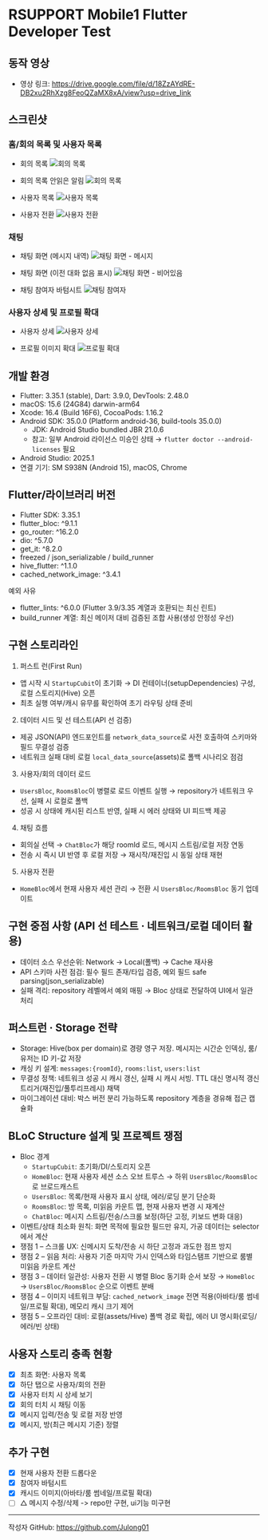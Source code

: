 # RSUPPORT Mobile1 Flutter Developer Test

## 동작 영상
- 영상 링크: https://drive.google.com/file/d/18ZzAYdRE-DB2xu2RhXzg8FeoQZaMX8xA/view?usp=drive_link

## 스크린샷

### 홈/회의 목록 및 사용자 목록
- 회의 목록
![회의 목록](./screenshots/rooms_list.png)

- 회의 목록 안읽은 알림
![회의 목록](./screenshots/rooms_listrooms_list_notification.png)

- 사용자 목록
![사용자 목록](./screenshots/users_list.png)

- 사용자 전환
![사용자 전환](./screenshots/user_switch.png) 

### 채팅
- 채팅 화면 (메시지 내역)
![채팅 화면 - 메시지](./screenshots/chat_screen.png)

- 채팅 화면 (이전 대화 없음 표시)
![채팅 화면 - 비어있음](./screenshots/chat_empty.png)

- 채팅 참여자 바텀시트
![채팅 참여자](./screenshots/chat_participants.png)

### 사용자 상세 및 프로필 확대
- 사용자 상세
![사용자 상세](./screenshots/user_detail.png)

- 프로필 이미지 확대
![프로필 확대](./screenshots/profile_zoom.png)

## 개발 환경
- Flutter: 3.35.1 (stable), Dart: 3.9.0, DevTools: 2.48.0
- macOS: 15.6 (24G84) darwin-arm64
- Xcode: 16.4 (Build 16F6), CocoaPods: 1.16.2
- Android SDK: 35.0.0 (Platform android-36, build-tools 35.0.0)
  - JDK: Android Studio bundled JBR 21.0.6
  - 참고: 일부 Android 라이선스 미승인 상태 → `flutter doctor --android-licenses` 필요
- Android Studio: 2025.1
- 연결 기기: SM S938N (Android 15), macOS, Chrome

## Flutter/라이브러리 버전
- Flutter SDK: 3.35.1
- flutter_bloc: ^9.1.1
- go_router: ^16.2.0
- dio: ^5.7.0
- get_it: ^8.2.0
- freezed / json_serializable / build_runner
- hive_flutter: ^1.1.0
- cached_network_image: ^3.4.1

예외 사유
- flutter_lints: ^6.0.0 (Flutter 3.9/3.35 계열과 호환되는 최신 린트)
- build_runner 계열: 최신 메이저 대비 검증된 조합 사용(생성 안정성 우선)

## 구현 스토리라인
1) 퍼스트 런(First Run)
- 앱 시작 시 `StartupCubit`이 초기화 → DI 컨테이너(setupDependencies) 구성, 로컬 스토리지(Hive) 오픈
- 최초 실행 여부/캐시 유무를 확인하여 초기 라우팅 상태 준비

2) 데이터 시드 및 선 테스트(API 선 검증)
- 제공 JSON(API) 엔드포인트를 `network_data_source`로 사전 호출하여 스키마와 필드 무결성 검증
- 네트워크 실패 대비 로컬 `local_data_source`(assets)로 폴백 시나리오 점검

3) 사용자/회의 데이터 로드
- `UsersBloc`, `RoomsBloc`이 병렬로 로드 이벤트 실행 → repository가 네트워크 우선, 실패 시 로컬로 폴백
- 성공 시 상태에 캐시된 리스트 반영, 실패 시 에러 상태와 UI 피드백 제공

4) 채팅 흐름
- 회의실 선택 → `ChatBloc`가 해당 roomId 로드, 메시지 스트림/로컬 저장 연동
- 전송 시 즉시 UI 반영 후 로컬 저장 → 재시작/재진입 시 동일 상태 재현

5) 사용자 전환
- `HomeBloc`에서 현재 사용자 세션 관리 → 전환 시 `UsersBloc/RoomsBloc` 동기 업데이트

## 구현 중점 사항 (API 선 테스트 · 네트워크/로컬 데이터 활용)
- 데이터 소스 우선순위: Network → Local(폴백) → Cache 재사용
- API 스키마 사전 점검: 필수 필드 존재/타입 검증, 예외 필드 safe parsing(json_serializable)
- 실패 격리: repository 레벨에서 예외 매핑 → Bloc 상태로 전달하여 UI에서 일관 처리

## 퍼스트런 · Storage 전략
- Storage: Hive(box per domain)로 경량 영구 저장. 메시지는 시간순 인덱싱, 룸/유저는 ID 키-값 저장
- 캐싱 키 설계: `messages:{roomId}`, `rooms:list`, `users:list`
- 무결성 정책: 네트워크 성공 시 캐시 갱신, 실패 시 캐시 서빙. TTL 대신 명시적 갱신 트리거(재진입/풀투리프레시) 채택
- 마이그레이션 대비: 박스 버전 분리 가능하도록 repository 계층을 경유해 접근 캡슐화

## BLoC Structure 설계 및 프로젝트 쟁점
- Bloc 경계
  - `StartupCubit`: 초기화/DI/스토리지 오픈
  - `HomeBloc`: 현재 사용자 세션 소스 오브 트루스 → 하위 `UsersBloc/RoomsBloc`로 브로드캐스트
  - `UsersBloc`: 목록/현재 사용자 표시 상태, 에러/로딩 분기 단순화
  - `RoomsBloc`: 방 목록, 미읽음 카운트 맵, 현재 사용자 변경 시 재계산
  - `ChatBloc`: 메시지 스트림/전송/스크롤 보정(하단 고정, 키보드 변화 대응)
- 이벤트/상태 최소화 원칙: 화면 목적에 필요한 필드만 유지, 가공 데이터는 selector에서 계산
- 쟁점 1 – 스크롤 UX: 신메시지 도착/전송 시 하단 고정과 과도한 점프 방지 
- 쟁점 2 – 읽음 처리: 사용자 기준 마지막 가시 인덱스와 타임스탬프 기반으로 룸별 미읽음 카운트 계산
- 쟁점 3 – 데이터 일관성: 사용자 전환 시 병렬 Bloc 동기화 순서 보장 → `HomeBloc` → `UsersBloc/RoomsBloc` 순으로 이벤트 분배
- 쟁점 4 – 이미지 네트워크 부담: `cached_network_image` 전면 적용(아바타/룸 썸네일/프로필 확대), 메모리 캐시 크기 제어
- 쟁점 5 – 오프라인 대비: 로컬(assets/Hive) 폴백 경로 확립, 에러 UI 명시화(로딩/에러/빈 상태)

## 사용자 스토리 충족 현황
- [x] 최초 화면: 사용자 목록
- [x] 하단 탭으로 사용자/회의 전환
- [x] 사용자 터치 시 상세 보기
- [x] 회의 터치 시 채팅 이동
- [x] 메시지 입력/전송 및 로컬 저장 반영
- [x] 메시지, 방(최근 메시지 기준) 정렬

## 추가 구현
- [x] 현재 사용자 전환 드롭다운
- [x] 참여자 바텀시트
- [x] 캐시드 이미지(아바타/룸 썸네일/프로필 확대)
- [ ] △ 메시지 수정/삭제 -> repo만 구현, ui기능 미구현

---
작성자 GitHub: https://github.com/Julong01
